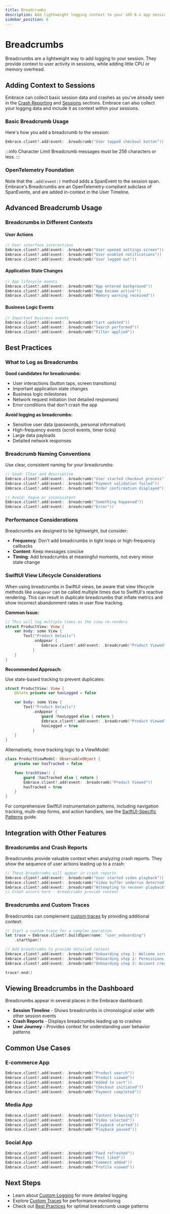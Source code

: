 ```yaml
---
title: Breadcrumbs
description: Add lightweight logging context to your iOS 6.x app sessions with breadcrumbs
sidebar_position: 6
---
```


# Breadcrumbs

Breadcrumbs are a lightweight way to add logging to your session. They provide context to user activity in sessions, while adding little CPU or memory overhead.

## Adding Context to Sessions

Embrace can collect basic session data and crashes as you've already seen in the [Crash Reporting](/ios/6x/manual-instrumentation/crash-reporting) and [Sessions](/ios/6x/core-concepts/sessions) sections. Embrace can also collect your logging data and include it as context within your sessions.

### Basic Breadcrumb Usage

Here's how you add a breadcrumb to the session:

```swift
Embrace.client?.add(event: .breadcrumb("User tapped checkout button"))
```

:::info Character Limit
Breadcrumb messages must be 256 characters or less.
:::

### OpenTelemetry Foundation

Note that the `.add(event:)` method adds a SpanEvent to the session span. Embrace's Breadcrumbs are an OpenTelemetry-compliant subclass of SpanEvents, and are added in-context in the User Timeline.

## Advanced Breadcrumb Usage

### Breadcrumbs in Different Contexts

#### User Actions

```swift
// User interface interactions
Embrace.client?.add(event: .breadcrumb("User opened settings screen"))
Embrace.client?.add(event: .breadcrumb("User enabled notifications"))
Embrace.client?.add(event: .breadcrumb("User logged out"))
```

#### Application State Changes

```swift
// App lifecycle events
Embrace.client?.add(event: .breadcrumb("App entered background"))
Embrace.client?.add(event: .breadcrumb("App became active"))
Embrace.client?.add(event: .breadcrumb("Memory warning received"))
```

#### Business Logic Events

```swift
// Important business events
Embrace.client?.add(event: .breadcrumb("Cart updated"))
Embrace.client?.add(event: .breadcrumb("Search performed"))
Embrace.client?.add(event: .breadcrumb("Filter applied"))
```

## Best Practices

### What to Log as Breadcrumbs

**Good candidates for breadcrumbs:**

- User interactions (button taps, screen transitions)
- Important application state changes
- Business logic milestones
- Network request initiation (not detailed responses)
- Error conditions that don't crash the app

**Avoid logging as breadcrumbs:**

- Sensitive user data (passwords, personal information)
- High-frequency events (scroll events, timer ticks)
- Large data payloads
- Detailed network responses

### Breadcrumb Naming Conventions

Use clear, consistent naming for your breadcrumbs:

```swift
// Good: Clear and descriptive
Embrace.client?.add(event: .breadcrumb("User started checkout process"))
Embrace.client?.add(event: .breadcrumb("Payment validation failed"))
Embrace.client?.add(event: .breadcrumb("Order confirmation displayed"))

// Avoid: Vague or inconsistent
Embrace.client?.add(event: .breadcrumb("Something happened"))
Embrace.client?.add(event: .breadcrumb("Error"))
```

### Performance Considerations

Breadcrumbs are designed to be lightweight, but consider:

- **Frequency**: Don't add breadcrumbs in tight loops or high-frequency callbacks
- **Content**: Keep messages concise
- **Timing**: Add breadcrumbs at meaningful moments, not every minor state change

### SwiftUI View Lifecycle Considerations

When using breadcrumbs in SwiftUI views, be aware that view lifecycle methods like `onAppear` can be called multiple times due to SwiftUI's reactive rendering. This can result in duplicate breadcrumbs that inflate metrics and show incorrect abandonment rates in user flow tracking.

**Common Issue:**

```swift
// This will log multiple times as the view re-renders
struct ProductView: View {
    var body: some View {
        Text("Product Details")
            .onAppear {
                Embrace.client?.add(event: .breadcrumb("Product Viewed"))
            }
    }
}
```

**Recommended Approach:**

Use state-based tracking to prevent duplicates:

```swift
struct ProductView: View {
    @State private var hasLogged = false

    var body: some View {
        Text("Product Details")
            .onAppear {
                guard !hasLogged else { return }
                Embrace.client?.add(event: .breadcrumb("Product Viewed"))
                hasLogged = true
            }
    }
}
```

Alternatively, move tracking logic to a ViewModel:

```swift
class ProductViewModel: ObservableObject {
    private var hasTracked = false

    func trackView() {
        guard !hasTracked else { return }
        Embrace.client?.add(event: .breadcrumb("Product Viewed"))
        hasTracked = true
    }
}
```

For comprehensive SwiftUI instrumentation patterns, including navigation tracking, multi-step forms, and action handlers, see the [SwiftUI-Specific Patterns](/ios/6x/best-practices/common-patterns#swiftui-specific-patterns) guide.

## Integration with Other Features

### Breadcrumbs and Crash Reports

Breadcrumbs provide valuable context when analyzing crash reports. They show the sequence of user actions leading up to a crash:

```swift
// These breadcrumbs will appear in crash reports
Embrace.client?.add(event: .breadcrumb("User started video playback"))
Embrace.client?.add(event: .breadcrumb("Video buffer underrun detected"))
Embrace.client?.add(event: .breadcrumb("Attempting to recover playback"))
// Crash occurs here - breadcrumbs provide context
```

### Breadcrumbs and Custom Traces

Breadcrumbs can complement [custom traces](/ios/6x/manual-instrumentation/custom-traces) by providing additional context:

```swift
// Start a custom trace for a complex operation
let trace = Embrace.client?.buildSpan(name: "user_onboarding")
    .startSpan()

// Add breadcrumbs to provide detailed context
Embrace.client?.add(event: .breadcrumb("Onboarding step 1: Welcome screen"))
Embrace.client?.add(event: .breadcrumb("Onboarding step 2: Permissions requested"))
Embrace.client?.add(event: .breadcrumb("Onboarding step 3: Account creation"))

trace?.end()
```

## Viewing Breadcrumbs in the Dashboard

Breadcrumbs appear in several places in the Embrace dashboard:

- **Session Timeline** - Shows breadcrumbs in chronological order with other session events
- **Crash Reports** - Displays breadcrumbs leading up to crashes
- **User Journey** - Provides context for understanding user behavior patterns

## Common Use Cases

### E-commerce App

```swift
Embrace.client?.add(event: .breadcrumb("Product search"))
Embrace.client?.add(event: .breadcrumb("Product viewed"))
Embrace.client?.add(event: .breadcrumb("Added to cart"))
Embrace.client?.add(event: .breadcrumb("Checkout initiated"))
Embrace.client?.add(event: .breadcrumb("Payment completed"))
```

### Media App

```swift
Embrace.client?.add(event: .breadcrumb("Content browsing"))
Embrace.client?.add(event: .breadcrumb("Video selected"))
Embrace.client?.add(event: .breadcrumb("Playback started"))
Embrace.client?.add(event: .breadcrumb("Playback paused"))
```

### Social App

```swift
Embrace.client?.add(event: .breadcrumb("Feed refreshed"))
Embrace.client?.add(event: .breadcrumb("Post liked"))
Embrace.client?.add(event: .breadcrumb("Comment added"))
Embrace.client?.add(event: .breadcrumb("Profile viewed"))
```

## Next Steps

- Learn about [Custom Logging](/ios/6x/manual-instrumentation/custom-logging) for more detailed logging
- Explore [Custom Traces](/ios/6x/manual-instrumentation/custom-traces) for performance monitoring
- Check out [Best Practices](/ios/6x/best-practices/common-patterns) for optimal breadcrumb usage patterns
